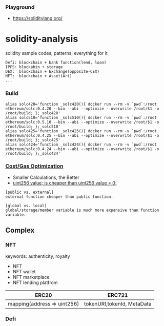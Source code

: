 ### Playground
- https://soliditylang.org/
# solidity-analysis
solidity sample codes, patterns, everything for it

```
Defi: blockchain + bank function(lend, loan)
IPFS: blockahin + storage
DEX:  blockchain + Exchange(opposite-CEX)
NFT:  blockchain + Asset(Art)
...
```
### Build
```
alias solc420='function _solc420(){ docker run --rm -v `pwd`:/root ethereum/solc:0.4.20 --bin --abi --optimize --overwrite /root/$1 -o /root/build; };_solc420'
alias solc510='function _solc510(){ docker run --rm -v `pwd`:/root ethereum/solc:0.5.10 --bin --abi --optimize --overwrite /root/$1 -o /root/build; };_solc510'
alias solc425='function _solc425(){ docker run --rm -v `pwd`:/root ethereum/solc:0.4.25 --bin --abi --optimize --overwrite /root/$1 -o /root/build; };_solc425'
alias solc424='function _solc424(){ docker run --rm -v `pwd`:/root ethereum/solc:0.4.24 --bin --abi --optimize --overwrite /root/$1 -o /root/build; };_solc424'

```
### [Cost/Gas Optimization](https://mudit.blog/solidity-gas-optimization-tips/)
- Smaller Calculations, the Better
- [uint256 value; is cheaper than uint256 value = 0;](https://medium.com/coinmonks/gas-optimization-in-solidity-part-i-variables-9d5775e43dde)
```
[public vs. external]
external function cheaper than public function.

[global vs. local]
global/storage/member variable is much more expensive than function variable.
```
## Complex
### NFT
keywords: authenticity, royalty
- NFT
- NFT wallet
- NFT marketplace
- NFT lending platfrom

ERC20 | ERC721
------|------
mapping(address => uint256) | tokenURI,tokenId, MetaData

### Defi

